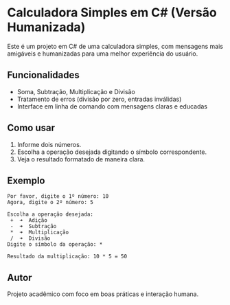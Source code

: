 # Calculadora Simples em C# (Versão Humanizada)

Este é um projeto em C# de uma calculadora simples, com mensagens mais amigáveis e humanizadas para uma melhor experiência do usuário.

## Funcionalidades

- Soma, Subtração, Multiplicação e Divisão
- Tratamento de erros (divisão por zero, entradas inválidas)
- Interface em linha de comando com mensagens claras e educadas

## Como usar

1. Informe dois números.
2. Escolha a operação desejada digitando o símbolo correspondente.
3. Veja o resultado formatado de maneira clara.

## Exemplo

```
Por favor, digite o 1º número: 10
Agora, digite o 2º número: 5

Escolha a operação desejada:
 +  ➜  Adição
 -  ➜  Subtração
 *  ➜  Multiplicação
 /  ➜  Divisão
Digite o símbolo da operação: *

Resultado da multiplicação: 10 * 5 = 50
```

## Autor

Projeto acadêmico com foco em boas práticas e interação humana.